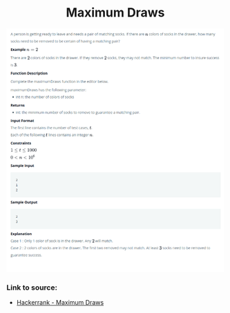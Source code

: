 <h1 align="center">Maximum Draws</h1>

![alt text](https://github.com/matthew01lokiet/Algorithmic-exercises/blob/main/z_description_images/Maths/maximum_draws.png?raw=true)

### Link to source: 
- <a href="https://www.hackerrank.com/challenges/maximum-draws/problem">Hackerrank - Maximum Draws</a>

